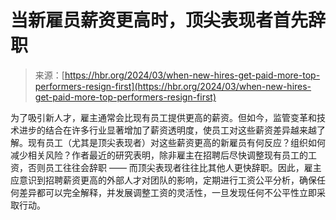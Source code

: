 <!--yml

category: 未分类

日期：2024-05-29 12:46:12

-->

# 当新雇员薪资更高时，顶尖表现者首先辞职

> 来源：[https://hbr.org/2024/03/when-new-hires-get-paid-more-top-performers-resign-first](https://hbr.org/2024/03/when-new-hires-get-paid-more-top-performers-resign-first)

为了吸引新人才，雇主通常会比现有员工提供更高的薪资。但如今，监管变革和技术进步的结合在许多行业显著增加了薪资透明度，使员工对这些薪资差异越来越了解。现有员工（尤其是顶尖表现者）对这些薪资更高的新雇员有何反应？组织如何减少相关风险？作者最近的研究表明，除非雇主在招聘后尽快调整现有员工的工资，否则员工往往会辞职 —— 而顶尖表现者往往比其他人更快辞职。因此，雇主应意识到招聘薪资更高的外部人才对团队的影响，定期进行工资公平分析，确保任何差异都可以完全解释，并发展调整工资的灵活性，一旦发现任何不公平性立即采取行动。
